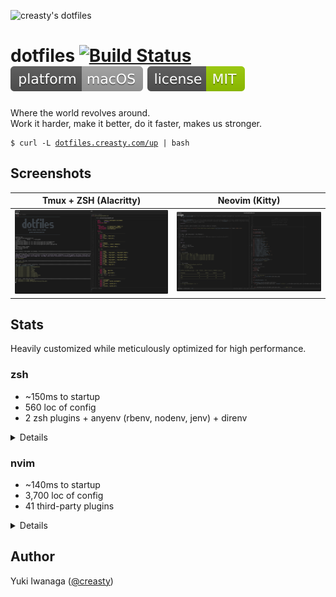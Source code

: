![creasty's dotfiles](https://user-images.githubusercontent.com/1695538/117818019-254abb00-b2a3-11eb-8676-5cd1415ce2b5.png)

dotfiles [![Build Status](https://github.com/creasty/dotfiles/actions/workflows/provisioning.yml/badge.svg)](https://github.com/creasty/dotfiles/actions/workflows/provisioning.yml) ![macOS](./docs/images/badges/platform.svg) [![License](./docs/images/badges/license.svg)](./LICENSE.txt)
========

Where the world revolves around.<br>
Work it harder, make it better, do it faster, makes us stronger.

<pre><code>$ curl -L <a href="http://dotfiles.creasty.com/up">dotfiles.creasty.com/up</a> | bash</code></pre>

Screenshots
-----------

| Tmux + ZSH (Alacritty) | Neovim (Kitty) |
|---|---|
| ![](./docs/images/screenshots/tmux.png) | ![](./docs/images/screenshots/neovim.png) |

Stats
-----

Heavily customized while meticulously optimized for high performance.

### zsh

- ~150ms to startup
- 560 loc of config
- 2 zsh plugins + anyenv (rbenv, nodenv, jenv) + direnv

<details>

```sh-session
$ repeat 5 ( time zsh -i -c exit ; sleep 0.1 )
zsh -i -c exit  0.08s user 0.07s system 96% cpu 0.148 total
zsh -i -c exit  0.08s user 0.07s system 96% cpu 0.151 total
zsh -i -c exit  0.08s user 0.06s system 95% cpu 0.145 total
zsh -i -c exit  0.08s user 0.06s system 94% cpu 0.148 total
zsh -i -c exit  0.08s user 0.06s system 94% cpu 0.148 total
```

```sh-session
$ cloc --exclude-dir=plugins shell/zsh
       6 text files.
       6 unique files.
       4 files ignored.

github.com/AlDanial/cloc v 1.84  T=0.01 s (296.9 files/s, 57072.9 lines/s)
-------------------------------------------------------------------------------
Language                     files          blank        comment           code
-------------------------------------------------------------------------------
zsh                              4            126             81            562
-------------------------------------------------------------------------------
SUM:                             4            126             81            562
-------------------------------------------------------------------------------
```

```sh-session
$ ls shell/zsh/plugins | wc -l
```

Profiling:

```sh-session
$ ZSH_PROF_ENABLED=1 zsh -i -c exit
```

</details>

### nvim

- ~140ms to startup
- 3,700 loc of config
- 41 third-party plugins

<details>

```sh-session
$ repeat 5 ( time nvim --headless -c quit ; sleep 0.1 )
nvim --headless -c quit  0.11s user 0.08s system 147% cpu 0.129 total
nvim --headless -c quit  0.12s user 0.08s system 147% cpu 0.135 total
nvim --headless -c quit  0.12s user 0.08s system 146% cpu 0.134 total
nvim --headless -c quit  0.12s user 0.08s system 146% cpu 0.138 total
nvim --headless -c quit  0.12s user 0.08s system 144% cpu 0.135 total
```

```sh-session
$ cloc --exclude-dir=dein,template nvim
      95 text files.
      91 unique files.
      35 files ignored.

github.com/AlDanial/cloc v 1.84  T=0.06 s (1028.8 files/s, 74956.8 lines/s)
-------------------------------------------------------------------------------
Language                     files          blank        comment           code
-------------------------------------------------------------------------------
vim script                      52            453            306           2255
Lua                              5             78             22            597
JSON                             1             14              0            293
TypeScript                       3             34              1            270
TOML                             2             44             12            247
Scheme                           1              4              5             28
-------------------------------------------------------------------------------
SUM:                            64            627            346           3690
-------------------------------------------------------------------------------
```

```sh-session
$ rg '^\[\[plugins' nvim/dein.toml nvim/dein_lazy.toml | wc -l
```

Profiling:

```sh-session
$ nvim --headless --startuptime /dev/stdout -c quit
```

</details>

Author
------

Yuki Iwanaga ([@creasty](https://github.com/creasty))
